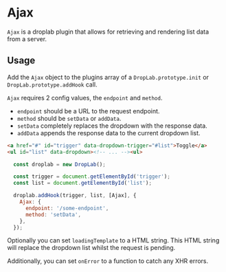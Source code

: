 # Ajax

`Ajax` is a droplab plugin that allows for retrieving and rendering list data from a server.

## Usage

Add the `Ajax` object to the plugins array of a `DropLab.prototype.init` or `DropLab.prototype.addHook` call.

`Ajax` requires 2 config values, the `endpoint` and `method`.

* `endpoint` should be a URL to the request endpoint.
* `method` should be `setData` or `addData`.
* `setData` completely replaces the dropdown with the response data.
* `addData` appends the response data to the current dropdown list.

```html
<a href="#" id="trigger" data-dropdown-trigger="#list">Toggle</a>
<ul id="list" data-dropdown><!-- ... --><ul>
```
```js
  const droplab = new DropLab();

  const trigger = document.getElementById('trigger');
  const list = document.getElementById('list');

  droplab.addHook(trigger, list, [Ajax], {
    Ajax: {
      endpoint: '/some-endpoint',
      method: 'setData',
    },
  });
```

Optionally you can set `loadingTemplate` to a HTML string. This HTML string will
replace the dropdown list whilst the request is pending.

Additionally, you can set `onError` to a function to catch any XHR errors.
